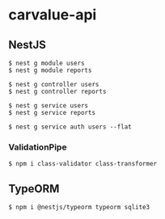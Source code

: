 # carvalue-api

## NestJS
```
$ nest g module users
$ nest g module reports

$ nest g controller users
$ nest g controller reports

$ nest g service users
$ nest g service reports

$ nest g service auth users --flat
```

### ValidationPipe
```
$ npm i class-validator class-transformer
```

## TypeORM

```
$ npm i @nestjs/typeorm typeorm sqlite3
```